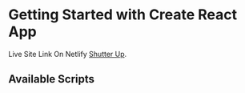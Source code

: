 # Getting Started with Create React App

Live Site Link On Netlify [Shutter Up](https://shutter-up-as.netlify.app/).

## Available Scripts

